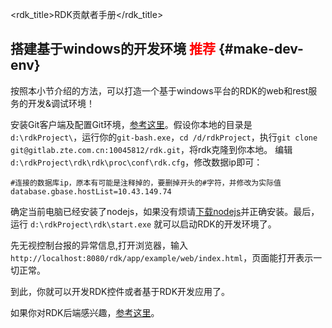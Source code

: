 <rdk_title>RDK贡献者手册</rdk_title>



## 搭建基于windows的开发环境 <font color=red>推荐</font> {#make-dev-env}

按照本小节介绍的方法，可以打造一个基于windows平台的RDK的web和rest服务的开发&调试环境！

安装Git客户端及配置Git环境，[参考这里](http://wiki.zte.com.cn/pages/viewpage.action?pageId=20197085)。假设你本地的目录是 `d:\rdkProject\`，运行你的`git-bash.exe`，`cd /d/rdkProject`，执行`git clone git@gitlab.zte.com.cn:10045812/rdk.git`，将rdk克隆到你本地。
编辑 `d:\rdkProject\rdk\rdk\proc\conf\rdk.cfg`，修改数据ip即可：

	#连接的数据库ip，原本有可能是注释掉的，要删掉开头的#字符，并修改为实际值
	database.gbase.hostList=10.43.149.74

确定当前电脑已经安装了nodejs，如果没有烦请[下载nodejs](http://10.9.233.35:8080/tools/node-v5.10.1-x86.msi)并正确安装。最后，运行 `d:\rdkProject\rdk\start.exe` 就可以启动RDK的开发环境了。

先无视控制台报的异常信息,打开浏览器，输入 `http://localhost:8080/rdk/app/example/web/index.html`，页面能打开表示一切正常。

到此，你就可以开发RDK控件或者基于RDK开发应用了。

如果你对RDK后端感兴趣，[参考这里](/doc/#server/how_to_debug_service.md)。



